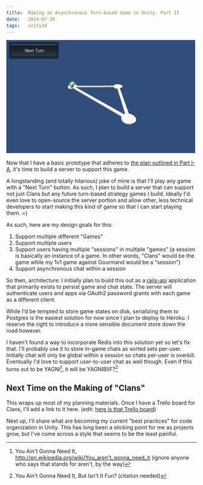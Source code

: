 ```yaml
---
title:  Making an Asynchronous Turn-based Game in Unity, Part II
date:   2014-07-30
tags:   unity3d
---
```


![](/images/2014-07-30-screen-1.png)

Now that I have a basic prototype that adheres to [the plan outlined in Part I-A](/making-an-asynchronous-turn-based-game-in-unity-part-1-a), it's time to build a server to support this game.

A longstanding (and totally hilarious) joke of mine is that I'll play any game with a "Next Turn" button. As such, I plan to build a server that can support not just Clans but any future turn-based strategy games I build. Ideally I'd even love to open-source the server portion and allow other, less technical developers to start making this kind of game so that I can start playing them. =)

As such, here are my design goals for this:

1. Support multiple different "Games"
2. Support multiple users
3. Support users having multiple "sessions" in multiple "games" (a session is basically an instance of a game. In other words, "Clans" would be the game while my 1v1 game against Gourmand would be a "session")
4. Support asynchronous chat within a session

So then, architecture: I initially plan to build this out as a [rails-api](https://github.com/rails-api/rails-api) application that primarily exists to persist game and chat state. The server will authenticate users and apps via OAuth2 password grants with each game as a different client.

While I'd be tempted to store game states on disk, serializing them to Postgres is the easiest solution for now since I plan to deploy to Heroku. I reserve the right to introduce a more sensible document store down the road however.

I haven't found a way to incorporate Redis into this solution yet so let's fix that. I'll probably use it to store in-game chats as sorted sets per-user. Initially chat will only be global within a session so chats per-user is overkill. Eventually I'd love to support user-to-user chat as well though. Even if this turns out to be YAGNI[^1], it will be YAGNIBIIF?[^2]

## Next Time on the Making of "Clans"

This wraps up most of my planning materials. Once I have a Trello board for Clans, I'll add a link to it here. (edit: [here is that Trello board](https://trello.com/b/2DsnBsDh/gamestack))

Next up, I'll share what are becoming my current "best practices" for code organization in Unity. This has long been a sticking point for me as projects grow, but I've come across a style that seems to be the least painful.

[^1]: You Ain't Gonna Need It, http://en.wikipedia.org/wiki/You_aren't_gonna_need_it (ignore anyone who says that stands for aren't, by the way)
[^2]: You Ain't Gonna Need It, But Isn't It Fun? (citation needed)